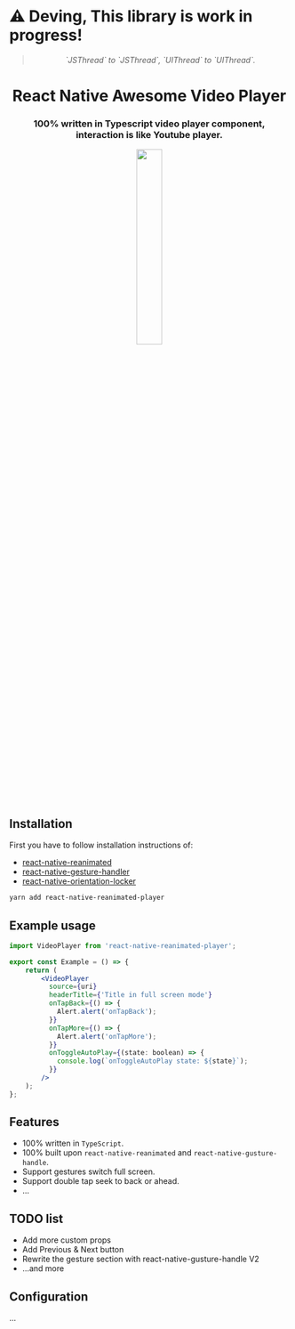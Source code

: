 # ⚠️ Deving, This library is work in progress!

<div align="center">
  <blockquote><i>`JSThread` to `JSThread`, `UIThread` to `UIThread`.</i></blockquote>
  <h1 align="center">React Native Awesome Video Player</h1>
  <h3 align="center">100% written in Typescript video player component, interaction is like Youtube player.</h3>
</div>


<div align="center">
  <img src="./assets/example.gif" width="30%" />
  <br/> 
</div>

## Installation

First you have to follow installation instructions of:
- [react-native-reanimated](https://docs.swmansion.com/react-native-reanimated/) 
- [react-native-gesture-handler](https://docs.swmansion.com/react-native-gesture-handler/)
- [react-native-orientation-locker](https://github.com/wonday/react-native-orientation-locker/)


```sh
yarn add react-native-reanimated-player
```


## Example usage

```jsx
import VideoPlayer from 'react-native-reanimated-player';

export const Example = () => {
    return (
        <VideoPlayer
          source={uri}
          headerTitle={'Title in full screen mode'}
          onTapBack={() => {
            Alert.alert('onTapBack');
          }}
          onTapMore={() => {
            Alert.alert('onTapMore');
          }}
          onToggleAutoPlay={(state: boolean) => {
            console.log(`onToggleAutoPlay state: ${state}`);
          }}
        />
    );
};
```

## Features

- 100% written in `TypeScript`.
- 100% built upon `react-native-reanimated` and `react-native-gusture-handle`.
- Support gestures switch full screen.
- Support double tap seek to back or ahead.
- ...

## TODO list
- Add more custom props
- Add Previous & Next button
- Rewrite the gesture section with react-native-gusture-handle V2
- ...and more
## Configuration

...

